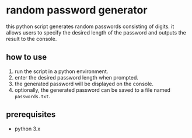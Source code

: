 # random password generator

this python script generates random passwords consisting of digits. it allows users to specify the desired length of the password and outputs the result to the console.

## how to use

1. run the script in a python environment.
2. enter the desired password length when prompted.
3. the generated password will be displayed on the console.
4. optionally, the generated password can be saved to a file named `passwords.txt`.

## prerequisites

- python 3.x
